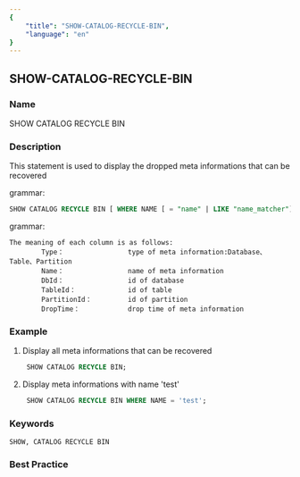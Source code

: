 ```yaml
---
{
    "title": "SHOW-CATALOG-RECYCLE-BIN",
    "language": "en"
}
---
```


<!--
Licensed to the Apache Software Foundation (ASF) under one
or more contributor license agreements.  See the NOTICE file
distributed with this work for additional information
regarding copyright ownership.  The ASF licenses this file
to you under the Apache License, Version 2.0 (the
"License"); you may not use this file except in compliance
with the License.  You may obtain a copy of the License at

  http://www.apache.org/licenses/LICENSE-2.0

Unless required by applicable law or agreed to in writing,
software distributed under the License is distributed on an
"AS IS" BASIS, WITHOUT WARRANTIES OR CONDITIONS OF ANY
KIND, either express or implied.  See the License for the
specific language governing permissions and limitations
under the License.
-->

## SHOW-CATALOG-RECYCLE-BIN

### Name

SHOW CATALOG RECYCLE BIN

### Description

This statement is used to display the dropped meta informations that can be recovered

grammar:

```sql
SHOW CATALOG RECYCLE BIN [ WHERE NAME [ = "name" | LIKE "name_matcher"] ]
```

grammar: 

```
The meaning of each column is as follows:
        Type：                type of meta information:Database、Table、Partition
        Name：                name of meta information
        DbId：                id of database
        TableId：             id of table
        PartitionId：         id of partition
        DropTime：            drop time of meta information
```

### Example

 1. Display all meta informations that can be recovered
    
      ```sql
       SHOW CATALOG RECYCLE BIN;
      ```

 2. Display meta informations with name 'test'
    
      ```sql
       SHOW CATALOG RECYCLE BIN WHERE NAME = 'test';
      ```

### Keywords

    SHOW, CATALOG RECYCLE BIN

### Best Practice

